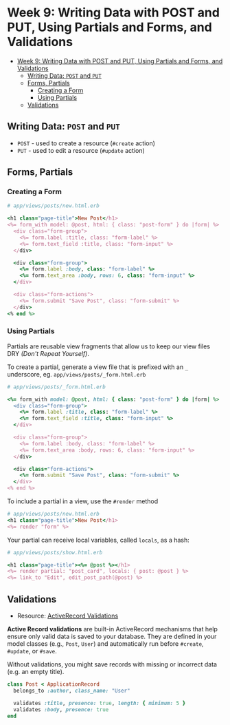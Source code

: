 # Week 9: Writing Data with POST and PUT, Using Partials and Forms, and Validations

- [Week 9: Writing Data with POST and PUT, Using Partials and Forms, and Validations](#week-9-writing-data-with-post-and-put-using-partials-and-forms-and-validations)
  - [Writing Data: `POST` and `PUT`](#writing-data-post-and-put)
  - [Forms, Partials](#forms-partials)
    - [Creating a Form](#creating-a-form)
    - [Using Partials](#using-partials)
  - [Validations](#validations)

## Writing Data: `POST` and `PUT`

- `POST` - used to create a resource (`#create` action)
- `PUT` - used to edit a resource (`#update` action)

## Forms, Partials

### Creating a Form

```ruby
# app/views/posts/new.html.erb

<h1 class="page-title">New Post</h1>
<%= form_with model: @post, html: { class: "post-form" } do |form| %>
  <div class="form-group">
    <%= form.label :title, class: "form-label" %>
    <%= form.text_field :title, class: "form-input" %>
  </div>

  <div class="form-group">
    <%= form.label :body, class: "form-label" %>
    <%= form.text_area :body, rows: 6, class: "form-input" %>
  </div>

  <div class="form-actions">
    <%= form.submit "Save Post", class: "form-submit" %>
  </div>
<% end %>
```

### Using Partials

Partials are reusable view fragments that allow us to keep our view files DRY *(Don't Repeat Yourself)*.

To create a partial, generate a view file that is prefixed with an `_` underscore, eg. `app/views/posts/_form.html.erb`

```ruby
# app/views/posts/_form.html.erb

<%= form_with model: @post, html: { class: "post-form" } do |form| %>
  <div class="form-group">
    <%= form.label :title, class: "form-label" %>
    <%= form.text_field :title, class: "form-input" %>
  </div>

  <div class="form-group">
    <%= form.label :body, class: "form-label" %>
    <%= form.text_area :body, rows: 6, class: "form-input" %>
  </div>

  <div class="form-actions">
    <%= form.submit "Save Post", class: "form-submit" %>
  </div>
<% end %>
```

To include a partial in a view, use the `#render` method

```ruby
# app/views/posts/new.html.erb
<h1 class="page-title">New Post</h1>
<%= render "form" %>
```

Your partial can receive local variables, called `locals`, as a hash:

```ruby
# app/views/posts/show.html.erb

<h1 class="page-title"><%= @post %></h1>
<%= render partial: "post_card", locals: { post: @post } %>
<%= link_to "Edit", edit_post_path(@post) %>
```

## Validations

- Resource: [ActiveRecord Validations](https://guides.rubyonrails.org/active_record_validations.html)

**Active Record validations** are built-in ActiveRecord mechanisms that help ensure only valid data is saved to your database. They are defined in your model classes (e.g., `Post`, `User`) and automatically run before `#create`, `#update`, or `#save`.

Without validations, you might save records with missing or incorrect data (e.g. an empty title).

```ruby
class Post < ApplicationRecord
  belongs_to :author, class_name: "User"

  validates :title, presence: true, length: { minimum: 5 }
  validates :body, presence: true
end
```
